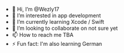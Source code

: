 - 👋 Hi, I’m @Wezly17
- 👀 I’m interested in app development
- 🌱 I’m currently learning Xcode / Swift
- 💞️ I’m looking to collaborate on not sure yet
- 📫 How to reach me TBA
- ⚡ Fun fact: I'm also learning German

<!---
Wezly17/Wezly17 is a ✨ special ✨ repository because its `README.md` (this file) appears on your GitHub profile.
You can click the Preview link to take a look at your changes.
--->
